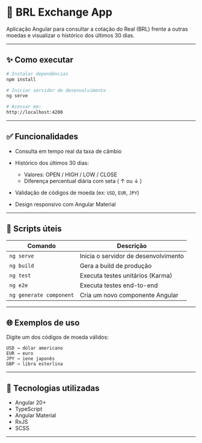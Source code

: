 # 💱 BRL Exchange App

Aplicação Angular para consultar a cotação do Real (BRL) frente a outras moedas e visualizar o histórico dos últimos 30 dias.

---

## ✨ Como executar

```bash
# Instalar dependências
npm install

# Iniciar servidor de desenvolvimento
ng serve

# Acessar em:
http://localhost:4200
```

---

## ✅ Funcionalidades

* Consulta em tempo real da taxa de câmbio
* Histórico dos últimos 30 dias:

  * Valores: OPEN / HIGH / LOW / CLOSE
  * Diferença percentual diária com seta ( ↑ ou ↓ )
* Validação de códigos de moeda (ex: `USD`, `EUR`, `JPY`)
* Design responsivo com Angular Material

---

## 📆 Scripts úteis

| Comando                 | Descrição                            |
| ----------------------- | ------------------------------------ |
| `ng serve`              | Inicia o servidor de desenvolvimento |
| `ng build`              | Gera a build de produção             |
| `ng test`               | Executa testes unitários (Karma)     |
| `ng e2e`                | Executa testes end-to-end            |
| `ng generate component` | Cria um novo componente Angular      |

---

## 🌐 Exemplos de uso

Digite um dos códigos de moeda válidos:

```
USD → dólar americano  
EUR → euro  
JPY → iene japonês  
GBP → libra esterlina
```

---

## 🧰 Tecnologias utilizadas

* Angular 20+
* TypeScript
* Angular Material
* RxJS
* SCSS

---
